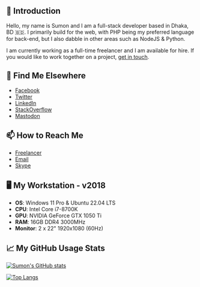 ## 👋 Introduction

Hello, my name is Sumon and I am a full-stack developer based in Dhaka, BD 🇧🇩. I primarily build for the web, with PHP being my preferred language for back-end, but I also dabble in other areas such as NodeJS & Python.

<!-- Share what you are focused on working on or learning at the moment. -->

<!-- ## 👨‍💻 Projects -->

<!-- List some of your projects here. -->

<!-- ## 📚 What I am currently learning -->

<!-- List some of your learning goals here. -->

I am currently working as a full-time freelancer and I am available for hire. If you would like to work together on a project, [get in touch](#-how-to-reach-me).

<!-- ## 📝 Latest Blog Posts -->

## 🔭 Find Me Elsewhere

- [Facebook](https://www.facebook.com/sumonst21)
- [Twitter](https://twitter.com/sumonst21)
- [LinkedIn](https://www.linkedin.com/in/sumonst21/)
- [StackOverflow](https://stackoverflow.com/users/5400737/sumonst21)
- <a rel="me" href="https://fosstodon.org/@sumonst21">Mastodon</a>

## 📫 How to Reach Me

- [Freelancer](https://www.freelancer.com/u/sumonst21)
- [Email](mailto:sumonst21@gmail.com)
- [Skype](skype:sumonst21?chat)

<!--[Start a discussion](https://github.com/sumonst21/sumonst21/discussions/new) if you have any questions.-->

<!-- ## 📚 My Skills -->

<!-- List some of your skills here. -->

## 🖥️ My Workstation - v2018

- **OS**: Windows 11 Pro & Ubuntu 22.04 LTS
- **CPU**: Intel Core i7-8700K
- **GPU**: NVIDIA GeForce GTX 1050 Ti
- **RAM**: 16GB DDR4 3000MHz
- **Monitor**: 2 x 22" 1920x1080 (60Hz)

## 📈 My GitHub Usage Stats

[![Sumon's GitHub stats](https://github-readme-stats.vercel.app/api?username=sumonst21&show_icons=true&theme=radical&count_private=true&hide_progress=true&langs_count=12&layout=compact&cache_seconds=86400)](#-my-github-stats)

[![Top Langs](https://github-readme-stats.vercel.app/api/top-langs/?username=sumonst21&layout=compact&theme=radical&count_private=true&hide_progress=true&langs_count=12&layout=compact&cache_seconds=86400)](#-my-github-stats)
